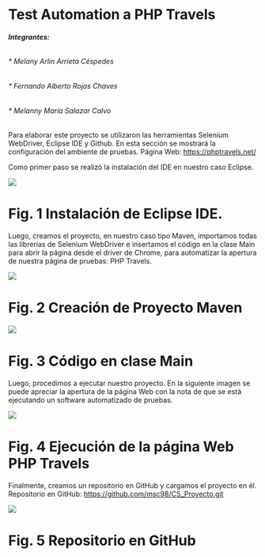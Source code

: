 # Test Automation a PHP Travels

###### **Integrantes:**
###### * Melany Arlin Arrieta Céspedes
###### * Fernando Alberto Rojas Chaves
###### * Melanny María Salazar Calvo

Para elaborar este proyecto se utilizaron las herramientas Selenium WebDriver, Eclipse IDE y Github. En esta sección se mostrará la configuración del ambiente de pruebas.
Página Web: https://phptravels.net/

Como primer paso se realizó la instalación del IDE en nuestro caso Eclipse.

 ![](file:///C:/Users/Lenovo/OneDrive/Documents/GitHub/CS_Proyecto/src/img/IDE%20Eclipse.JPG)
 
# Fig. 1 Instalación de Eclipse IDE.

Luego, creamos el proyecto, en nuestro caso tipo Maven, importamos todas las librerías de Selenium WebDriver e insertamos el código en la clase Main para abrir la página desde el driver de Chrome, para automatizar la apertura de nuestra página de pruebas: PHP Travels.

![](file:///C:/Users/Lenovo/OneDrive/Documents/GitHub/CS_Proyecto/src/img/Proyecto%20Maven.JPG)

# Fig. 2 Creación de Proyecto Maven


![](file:///C:/Users/Lenovo/OneDrive/Documents/GitHub/CS_Proyecto/src/img/Main.JPG)

# Fig. 3 Código en clase Main

Luego, procedimos a ejecutar nuestro proyecto. En la siguiente imagen se puede apreciar la apertura de la página Web con la nota de que se está ejecutando un software automatizado de pruebas.

![](file:///C:/Users/Lenovo/OneDrive/Documents/GitHub/CS_Proyecto/src/img/PHP%20Travels.JPG)
 
# Fig. 4 Ejecución de la página Web PHP Travels

Finalmente, creamos un repositorio en GitHub y cargamos el proyecto en él.
Repositorio en GitHub: https://github.com/msc98/CS_Proyecto.git 
 
![](file:///C:/Users/Lenovo/OneDrive/Documents/GitHub/CS_Proyecto/src/img/Git.JPG)

# Fig. 5 Repositorio en GitHub

